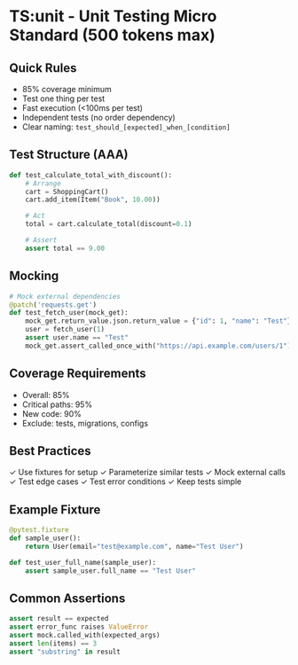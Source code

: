 # TS:unit - Unit Testing Micro Standard (500 tokens max)

## Quick Rules
- 85% coverage minimum
- Test one thing per test
- Fast execution (<100ms per test)
- Independent tests (no order dependency)
- Clear naming: `test_should_[expected]_when_[condition]`

## Test Structure (AAA)
```python
def test_calculate_total_with_discount():
    # Arrange
    cart = ShoppingCart()
    cart.add_item(Item("Book", 10.00))

    # Act
    total = cart.calculate_total(discount=0.1)

    # Assert
    assert total == 9.00
```

## Mocking
```python
# Mock external dependencies
@patch('requests.get')
def test_fetch_user(mock_get):
    mock_get.return_value.json.return_value = {"id": 1, "name": "Test"}
    user = fetch_user(1)
    assert user.name == "Test"
    mock_get.assert_called_once_with("https://api.example.com/users/1")
```

## Coverage Requirements
- Overall: 85%
- Critical paths: 95%
- New code: 90%
- Exclude: tests, migrations, configs

## Best Practices
✓ Use fixtures for setup
✓ Parameterize similar tests
✓ Mock external calls
✓ Test edge cases
✓ Test error conditions
✓ Keep tests simple

## Example Fixture
```python
@pytest.fixture
def sample_user():
    return User(email="test@example.com", name="Test User")

def test_user_full_name(sample_user):
    assert sample_user.full_name == "Test User"
```

## Common Assertions
```python
assert result == expected
assert error_func raises ValueError
assert mock.called_with(expected_args)
assert len(items) == 3
assert "substring" in result
```
